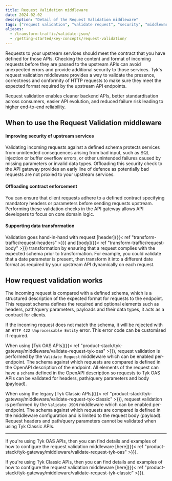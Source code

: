 ```yaml
---
title: Request Validation middleware
date: 2024-02-02
description: "Detail of the Request Validation middleware"
tags: ["request validation", "validate request", "security", "middleware", "per-endpoint"]
aliases:
  - /transform-traffic/validate-json/
  - /getting-started/key-concepts/request-validation/
---
```


Requests to your upstream services should meet the contract that you have defined for those APIs. Checking the content and format of incoming requests before they are passed to the upstream APIs can avoid unexpected errors and provide additional security to those services. Tyk's request validation middleware provides a way to validate the presence, correctness and conformity of HTTP requests to make sure they meet the expected format required by the upstream API endpoints.

Request validation enables cleaner backend APIs, better standardisation across consumers, easier API evolution, and reduced failure risk leading to higher end-to-end reliability.

## When to use the Request Validation middleware
#### Improving security of upstream services
Validating incoming requests against a defined schema protects services from unintended consequences arising from bad input, such as SQL injection or buffer overflow errors, or other unintended failures caused by missing parameters or invalid data types. Offloading this security check to the API gateway provides an early line of defence as potentially bad requests are not proxied to your upstream services.

#### Offloading contract enforcement
You can ensure that client requests adhere to a defined contract specifying mandatory headers or parameters before sending requests upstream. Performing these validation checks in the API gateway allows API developers to focus on core domain logic.

#### Supporting data transformation
Validation goes hand-in-hand with request [header]({{< ref "transform-traffic/request-headers" >}}) and [body]({{< ref "transform-traffic/request-body" >}}) transformation by ensuring that a request complies with the expected schema prior to transformation. For example, you could validate that a date parameter is present, then transform it into a different date format as required by your upstream API dynamically on each request.

## How request validation works
The incoming request is compared with a defined schema, which is a structured description of the expected format for requests to the endpoint. This request schema defines the required and optional elements such as headers, path/query parameters, payloads and their data types, it acts as a contract for clients.

If the incoming request does not match the schema, it will be rejected with an `HTTP 422 Unprocessable Entity` error. This error code can be customised if required.

When using [Tyk OAS APIs]({{< ref "product-stack/tyk-gateway/middleware/validate-request-tyk-oas" >}}), request validation is performed by the `Validate Request` middleware which can be enabled per-endpoint. The schema against which requests are compared is defined in the OpenAPI description of the endpoint. All elements of the request can have a `schema` defined in the OpenAPI description so requests to Tyk OAS APIs can be validated for headers, path/query parameters and body (payload).

When using the legacy [Tyk Classic APIs]({{< ref "product-stack/tyk-gateway/middleware/validate-request-tyk-classic" >}}), request validation is performed by the `Validate JSON` middleware which can be enabled per-endpoint. The schema against which requests are compared is defined in the middleware configuration and is limited to the request body (payload). Request headers and path/query parameters cannot be validated when using Tyk Classic APIs.

<hr>

If you're using Tyk OAS APIs, then you can find details and examples of how to configure the request validation middleware [here]({{< ref "product-stack/tyk-gateway/middleware/validate-request-tyk-oas" >}}).

If you're using Tyk Classic APIs, then you can find details and examples of how to configure the request validation middleware [here]({{< ref "product-stack/tyk-gateway/middleware/validate-request-tyk-classic" >}}).

<!-- proposed "summary box" to be shown graphically on each middleware page
 ## Validate Request middleware summary
  - The Validate Request middleware is an optional stage in Tyk's API Request processing chain, sitting between the [TBC]() and [TBC]() middleware.
  - The Validate Request middleware can be configured at the per-endpoint level within the API Definition and is supported by the API Designer within the Tyk Dashboard. 
 -->
